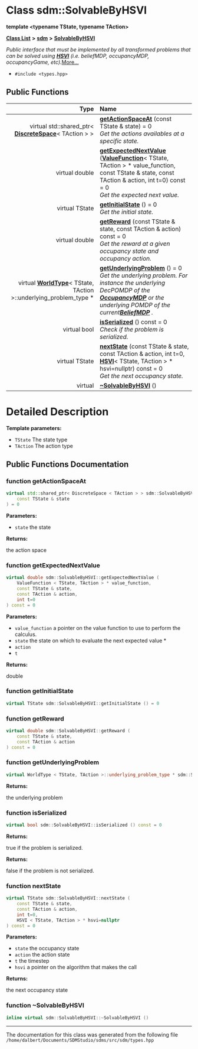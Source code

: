 
<NavBar active_item_id="2"/>

# Class sdm::SolvableByHSVI

**template &lt;typename TState, typename TAction&gt;**


[**Class List**](annotated.md) **>** [**sdm**](namespacesdm.md) **>** [**SolvableByHSVI**](classsdm_1_1SolvableByHSVI.md)



_Public interface that must be implemented by all transformed problems that can be solved using_ [_**HSVI**_](classsdm_1_1HSVI.md) _(i.e. beliefMDP, occupancyMDP, occupancyGame, etc)._[More...](#detailed-description)

* `#include <types.hpp>`















## Public Functions

| Type | Name |
| ---: | :--- |
| virtual std::shared\_ptr&lt; [**DiscreteSpace**](classsdm_1_1DiscreteSpace.md)&lt; TAction &gt; &gt; | [**getActionSpaceAt**](classsdm_1_1SolvableByHSVI.md#function-getactionspaceat) (const TState & state) = 0<br>_Get the actions availables at a specific state._  |
| virtual double | [**getExpectedNextValue**](classsdm_1_1SolvableByHSVI.md#function-getexpectednextvalue) ([**ValueFunction**](classsdm_1_1ValueFunction.md)&lt; TState, TAction &gt; \* value\_function, const TState & state, const TAction & action, int t=0) const = 0<br>_Get the expected next value._  |
| virtual TState | [**getInitialState**](classsdm_1_1SolvableByHSVI.md#function-getinitialstate) () = 0<br>_Get the initial state._  |
| virtual double | [**getReward**](classsdm_1_1SolvableByHSVI.md#function-getreward) (const TState & state, const TAction & action) const = 0<br>_Get the reward at a given occupancy state and occupancy action._  |
| virtual [**WorldType**](structsdm_1_1WorldType.md)&lt; TState, TAction &gt;::underlying\_problem\_type \* | [**getUnderlyingProblem**](classsdm_1_1SolvableByHSVI.md#function-getunderlyingproblem) () = 0<br>_Get the underlying problem. For instance the underlying DecPOMDP of the_ [_**OccupancyMDP**_](classsdm_1_1OccupancyMDP.md) _or the underlying POMDP of the current_[_**BeliefMDP**_](classsdm_1_1BeliefMDP.md) _._ |
| virtual bool | [**isSerialized**](classsdm_1_1SolvableByHSVI.md#function-isserialized) () const = 0<br>_Check if the problem is serialized._  |
| virtual TState | [**nextState**](classsdm_1_1SolvableByHSVI.md#function-nextstate) (const TState & state, const TAction & action, int t=0, [**HSVI**](classsdm_1_1HSVI.md)&lt; TState, TAction &gt; \* hsvi=nullptr) const = 0<br>_Get the next occupancy state._  |
| virtual  | [**~SolvableByHSVI**](classsdm_1_1SolvableByHSVI.md#function-solvablebyhsvi) () <br> |








# Detailed Description




**Template parameters:**


* `TState` The state type 
* `TAction` The action type 



    
## Public Functions Documentation


### function getActionSpaceAt 


```cpp
virtual std::shared_ptr< DiscreteSpace < TAction > > sdm::SolvableByHSVI::getActionSpaceAt (
    const TState & state
) = 0
```




**Parameters:**


* `state` the state 



**Returns:**

the action space 




        

### function getExpectedNextValue 


```cpp
virtual double sdm::SolvableByHSVI::getExpectedNextValue (
    ValueFunction < TState, TAction > * value_function,
    const TState & state,
    const TAction & action,
    int t=0
) const = 0
```




**Parameters:**


* `value_function` a pointer on the value function to use to perform the calculus. 
* `state` the state on which to evaluate the next expected value \* 
* `action` 
* `t` 



**Returns:**

double 




        

### function getInitialState 


```cpp
virtual TState sdm::SolvableByHSVI::getInitialState () = 0
```



### function getReward 


```cpp
virtual double sdm::SolvableByHSVI::getReward (
    const TState & state,
    const TAction & action
) const = 0
```



### function getUnderlyingProblem 


```cpp
virtual WorldType < TState, TAction >::underlying_problem_type * sdm::SolvableByHSVI::getUnderlyingProblem () = 0
```




**Returns:**

the underlying problem 




        

### function isSerialized 


```cpp
virtual bool sdm::SolvableByHSVI::isSerialized () const = 0
```




**Returns:**

true if the problem is serialized. 




**Returns:**

false if the problem is not serialized. 




        

### function nextState 


```cpp
virtual TState sdm::SolvableByHSVI::nextState (
    const TState & state,
    const TAction & action,
    int t=0,
    HSVI < TState, TAction > * hsvi=nullptr
) const = 0
```




**Parameters:**


* `state` the occupancy state 
* `action` the action state 
* `t` the timestep 
* `hsvi` a pointer on the algorithm that makes the call 



**Returns:**

the next occupancy state 




        

### function ~SolvableByHSVI 


```cpp
inline virtual sdm::SolvableByHSVI::~SolvableByHSVI () 
```



------------------------------
The documentation for this class was generated from the following file `/home/dalbert/Documents/SDMStudio/sdms/src/sdm/types.hpp`